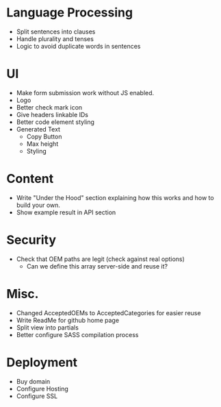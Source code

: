 # Language Processing
- Split sentences into clauses
- Handle plurality and tenses
- Logic to avoid duplicate words in sentences

# UI
- Make form submission work without JS enabled.
- Logo
- Better check mark icon
- Give headers linkable IDs
- Better code element styling
- Generated Text
    - Copy Button
    - Max height
    - Styling

# Content
- Write "Under the Hood" section explaining how this works and how to build your own.
- Show example result in API section

# Security
- Check that OEM paths are legit (check against real options)
    - Can we define this array server-side and reuse it?

# Misc.
- Changed AcceptedOEMs to AcceptedCategories for easier reuse
- Write ReadMe for github home page
- Split view into partials
- Better configure SASS compilation process

# Deployment
- Buy domain
- Configure Hosting
- Configure SSL